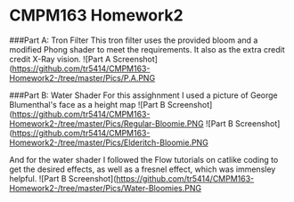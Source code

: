 # CMPM163 Homework2 
###Part A: Tron Filter
This tron filter uses the provided bloom and a modified Phong shader to meet the requirements. It also as the extra credit credit X-Ray vision.
![Part A Screenshot](https://github.com/tr5414/CMPM163-Homework2-/tree/master/Pics/P.A.PNG

###Part B: Water Shader
For this assighnment I used a picture of George Blumenthal's face as a height map
![Part B Screenshot](https://github.com/tr5414/CMPM163-Homework2-/tree/master/Pics/Regular-Bloomie.PNG
![Part B Screenshot](https://github.com/tr5414/CMPM163-Homework2-/tree/master/Pics/Elderitch-Bloomie.PNG

And for the water shader I followed the Flow tutorials on catlike coding to get the desired effects, as well as a fresnel effect, which was immensley helpful.
![Part B Screenshot](https://github.com/tr5414/CMPM163-Homework2-/tree/master/Pics/Water-Bloomies.PNG

